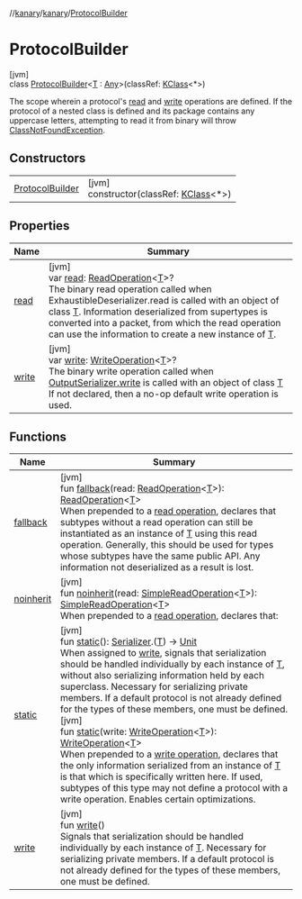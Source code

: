 //[kanary](../../../index.md)/[kanary](../index.md)/[ProtocolBuilder](index.md)

# ProtocolBuilder

[jvm]\
class [ProtocolBuilder](index.md)&lt;[T](index.md) : [Any](https://kotlinlang.org/api/latest/jvm/stdlib/kotlin/-any/index.html)&gt;(classRef: [KClass](https://kotlinlang.org/api/latest/jvm/stdlib/kotlin.reflect/-k-class/index.html)&lt;*&gt;)

The scope wherein a protocol's [read](read.md) and [write](write.md) operations are defined. If the protocol of a nested class is defined and its package contains any uppercase letters, attempting to read it from binary will throw [ClassNotFoundException](https://docs.oracle.com/javase/8/docs/api/java/lang/ClassNotFoundException.html).

## Constructors

| | |
|---|---|
| [ProtocolBuilder](-protocol-builder.md) | [jvm]<br>constructor(classRef: [KClass](https://kotlinlang.org/api/latest/jvm/stdlib/kotlin.reflect/-k-class/index.html)&lt;*&gt;) |

## Properties

| Name | Summary |
|---|---|
| [read](read.md) | [jvm]<br>var [read](read.md): [ReadOperation](../-read-operation/index.md)&lt;[T](index.md)&gt;?<br>The binary read operation called when ExhaustibleDeserializer.read is called with an object of class [T](index.md). Information deserialized from supertypes is converted into a packet, from which the read operation can use the information to create a new instance of [T](index.md). |
| [write](write.md) | [jvm]<br>var [write](write.md): [WriteOperation](../-write-operation/index.md)&lt;[T](index.md)&gt;?<br>The binary write operation called when [OutputSerializer.write](../-output-serializer/write.md) is called with an object of class [T](index.md) If not declared, then a no-op default write operation is used. |

## Functions

| Name | Summary |
|---|---|
| [fallback](fallback.md) | [jvm]<br>fun [fallback](fallback.md)(read: [ReadOperation](../-read-operation/index.md)&lt;[T](index.md)&gt;): [ReadOperation](../-read-operation/index.md)&lt;[T](index.md)&gt;<br>When prepended to a [read operation](fallback.md), declares that subtypes without a read operation can still be instantiated as an instance of [T](index.md) using this read operation. Generally, this should be used for types whose subtypes have the same public API. Any information not deserialized as a result is lost. |
| [noinherit](noinherit.md) | [jvm]<br>fun [noinherit](noinherit.md)(read: [SimpleReadOperation](../-simple-read-operation/index.md)&lt;[T](index.md)&gt;): [SimpleReadOperation](../-simple-read-operation/index.md)&lt;[T](index.md)&gt;<br>When prepended to a [read operation](noinherit.md), declares that: |
| [static](static.md) | [jvm]<br>fun [static](static.md)(): [Serializer](../-serializer/index.md).([T](index.md)) -&gt; [Unit](https://kotlinlang.org/api/latest/jvm/stdlib/kotlin/-unit/index.html)<br>When assigned to [write](write.md), signals that serialization should be handled individually by each instance of [T](index.md), without also serializing information held by each superclass. Necessary for serializing private members. If a default protocol is not already defined for the types of these members, one must be defined.<br>[jvm]<br>fun [static](static.md)(write: [WriteOperation](../-write-operation/index.md)&lt;[T](index.md)&gt;): [WriteOperation](../-write-operation/index.md)&lt;[T](index.md)&gt;<br>When prepended to a [write operation](static.md), declares that the only information serialized from an instance of [T](index.md) is that which is specifically written here. If used, subtypes of this type may not define a protocol with a write operation. Enables certain optimizations. |
| [write](write.md) | [jvm]<br>fun [write](write.md)()<br>Signals that serialization should be handled individually by each instance of [T](index.md). Necessary for serializing private members. If a default protocol is not already defined for the types of these members, one must be defined. |
